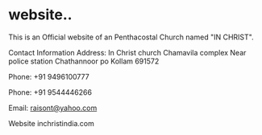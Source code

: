 # website..

This is an Official website of an Penthacostal Church named "IN CHRIST".


Contact Information
Address: In Christ church Chamavila complex Near police station Chathannoor po Kollam 691572

Phone: +91 9496100777

Phone: +91 9544446266

Email: raisont@yahoo.com

Website inchristindia.com
